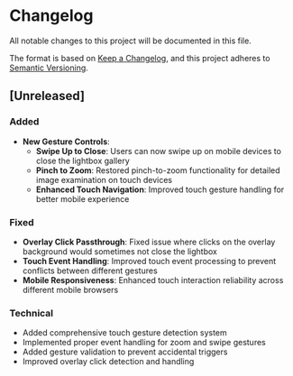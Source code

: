 # Changelog

All notable changes to this project will be documented in this file.

The format is based on [Keep a Changelog](https://keepachangelog.com/en/1.0.0/),
and this project adheres to [Semantic Versioning](https://semver.org/spec/v2.0.0.html).

## [Unreleased]

### Added
- **New Gesture Controls**:
  - **Swipe Up to Close**: Users can now swipe up on mobile devices to close the lightbox gallery
  - **Pinch to Zoom**: Restored pinch-to-zoom functionality for detailed image examination on touch devices
  - **Enhanced Touch Navigation**: Improved touch gesture handling for better mobile experience

### Fixed
- **Overlay Click Passthrough**: Fixed issue where clicks on the overlay background would sometimes not close the lightbox
- **Touch Event Handling**: Improved touch event processing to prevent conflicts between different gestures
- **Mobile Responsiveness**: Enhanced touch interaction reliability across different mobile browsers

### Technical
- Added comprehensive touch gesture detection system
- Implemented proper event handling for zoom and swipe gestures
- Added gesture validation to prevent accidental triggers
- Improved overlay click detection and handling
